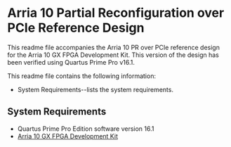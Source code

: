 # Arria 10 Partial Reconfiguration over PCIe Reference Design

This readme file accompanies the Arria 10 PR over PCIe reference design for the Arria 10 GX FPGA Development Kit. This version of the design has been verified using Quartus Prime Pro v16.1.

This readme file contains the following information:

*  System Requirements--lists the system requirements.

## System Requirements

*  Quartus Prime Pro Edition software version 16.1
*  [Arria 10 GX FPGA Development Kit](https://www.altera.com/products/boards_and_kits/dev-kits/altera/kit-a10-gx-fpga.html)